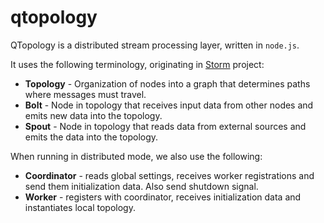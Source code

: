 # qtopology

QTopology is a distributed stream processing layer, written in `node.js`.

It uses the following terminology, originating in [Storm](http://storm.apache.org/) project:

- **Topology** - Organization of nodes into a graph that determines paths where messages must travel.
- **Bolt** - Node in topology that receives input data from other nodes and emits new data into the topology.
- **Spout** - Node in topology that reads data from external sources and emits the data into the topology.


When running in distributed mode, we also use the following:

- **Coordinator** - reads global settings, receives worker registrations and send them initialization data. Also send shutdown signal.
- **Worker** - registers with coordinator, receives initialization data and instantiates local topology.
